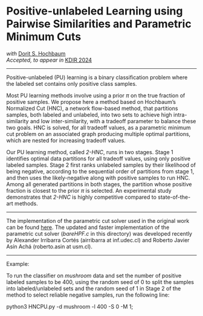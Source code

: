 # Positive-unlabeled Learning using Pairwise Similarities and Parametric Minimum Cuts

*with* [Dorit S. Hochbaum](https://hochbaum.ieor.berkeley.edu/)</br>
*Accepted, to appear in* [KDIR 2024](https://kdir.scitevents.org/)
***

Positive-unlabeled (PU) learning is a binary classification problem where the labeled set contains only positive class samples. 

Most PU learning methods involve using a prior $\pi$ on the true fraction of positive samples. We propose here a method based on Hochbaum’s Normalized Cut (HNC), a network flow-based method, that partitions samples, both labeled and unlabeled, into two sets to achieve high intra-similarity and low inter-similarity, with a tradeoff parameter to balance these two goals. HNC is solved, for all tradeoff values, as a parametric minimum cut problem on an associated graph producing multiple optimal partitions, which are nested for increasing tradeoff values.

Our PU learning method, called *2-HNC*, runs in two stages.
Stage 1 identifies optimal data partitions for all tradeoff values, using only positive labeled samples.
Stage 2 first ranks unlabeled samples by their likelihood of being negative, according to the sequential order of partitions from stage 1, and then uses the likely-negative along with positive samples to run HNC.
Among all generated partitions in both stages, the partition whose positive fraction is closest to the prior $\pi$ is selected. An experimental study demonstrates that *2-HNC* is highly competitive compared to state-of-the-art methods.

***
The implementation of the parametric cut solver used in the original work can be found [here](https://riot.ieor.berkeley.edu/Applications/Pseudoflow/parametric.html).
The updated and faster implementation of the parametric cut solver (*bareHPF.c* in this directory) was developed recently by Alexander Irribarra Cortés (airribarra at inf.udec.cl) and Roberto Javier Asín Achá (roberto.asin at usm.cl).
***

Example:

To run the classifier on *mushroom* data and set the number of positive labeled samples to be 400, using the random seed of 0 to split the samples into labeled/unlabeled sets and the random seed of 1 in Stage 2 of the method to select reliable negative samples, run the following line:

python3 HNCPU.py -d mushroom -l 400 -S 0 -M 1;
